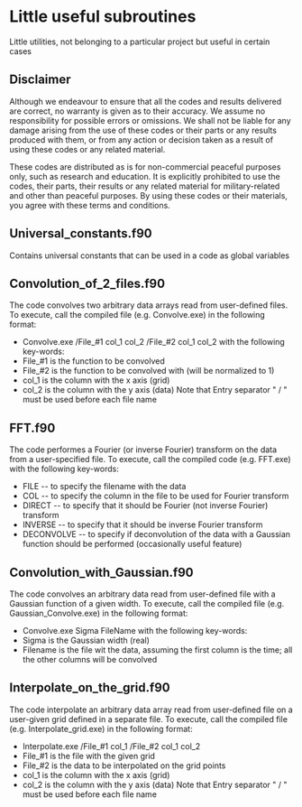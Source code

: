 # Little useful subroutines
Little utilities, not belonging to a particular project but useful in certain cases

 ## Disclaimer

Although we endeavour to ensure that all the codes and results delivered are correct, no warranty is given as to their accuracy. We assume no responsibility for possible errors or omissions. We shall not be liable for any damage arising from the use of these codes or their parts or any results produced with them, or from any action or decision taken as a result of using these codes or any related material.

These codes are distributed as is for non-commercial peaceful purposes only, such as research and education. It is explicitly prohibited to use the codes, their parts, their results or any related material for military-related and other than peaceful purposes. By using these codes or their materials, you agree with these terms and conditions.

## Universal_constants.f90
Contains universal constants that can be used in a code as global variables


## Convolution_of_2_files.f90
The code convolves two arbitrary data arrays read from user-defined files. To execute, call the compiled file (e.g. Convolve.exe) in the following format: 
* Convolve.exe  /File_#1 col_1 col_2  /File_#2 col_1 col_2
with the following key-words:
* File_#1 is the function to be convolved
* File_#2 is the function to be convolved with (will be normalized to 1)
* col_1 is the column with the x axis (grid)
* col_2 is the column with the y axis (data)
Note that Entry separator " / " must be used before each file name


## FFT.f90
The code performes a Fourier (or inverse Fourier) transform on the data from a user-specified file. To execute, call the compiled code (e.g. FFT.exe) with the following key-words:
* FILE -- to specify the filename with the data
* COL -- to specify the column in the file to be used for Fourier transform
* DIRECT -- to specify that it should be Fourier (not inverse Fourier) transform
* INVERSE  -- to specify that it should be inverse Fourier transform
* DECONVOLVE -- to specify if deconvolution of the data with a Gaussian function should be performed (occasionally useful feature)


## Convolution_with_Gaussian.f90
The code convolves an arbitrary data read from user-defined file  with a Gaussian function of a given width. To execute, call the compiled file (e.g. Gaussian_Convolve.exe) in the following format:
* Convolve.exe Sigma FileName
with the following key-words:
* Sigma is the Gaussian width (real)
* Filename is the file wit the data, assuming the first column is the time; all the other columns will be convolved


## Interpolate_on_the_grid.f90
The code interpolate an arbitrary data array read from user-defined file on a user-given grid defined in a separate file. To execute, call the compiled file (e.g. Interpolate_grid.exe) in the following format:
* Interpolate.exe  /File_#1 col_1 /File_#2 col_1 col_2
* File_#1 is the file with the given grid
* File_#2 is the data to be interpolated on the grid points
* col_1 is the column with the x axis (grid)
* col_2 is the column with the y axis (data)
Note that Entry separator " / " must be used before each file name